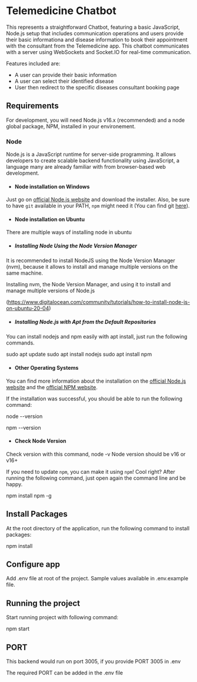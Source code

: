 # Telemedicine Chatbot

This represents a straightforward Chatbot, featuring a basic JavaScript, Node.js setup that includes communication operations and users provide their basic informationa and disease information to book their appointment with the consultant from the Telemedicine app. This chatbot communicates with a server using WebSockets and Socket.IO for real-time communication.

Features included are:
- A user can provide their basic information 
- A user can select their identified disease
- User then redirect to the specific diseases consultant booking page

## Requirements

For development, you will need Node.js v16.x (recommended) and a node global package, NPM, installed in your environement.

### Node

Node.js is a JavaScript runtime for server-side programming. It allows developers to create scalable backend functionality using JavaScript, a language many are already familiar with from browser-based web development.

- #### Node installation on Windows

Just go on [official Node.js website](https://nodejs.org/) and download the installer.
Also, be sure to have `git` available in your PATH, `npm` might need it (You can find git [here](https://git-scm.com/)).

- #### Node installation on Ubuntu

There are multiple ways of installing node in ubuntu

- ##### Installing Node Using the Node Version Manager

It is recommended to install NodeJS using the Node Version Manager (nvm), because it allows to install and manage multiple versions on the same machine.

Installing nvm, the Node Version Manager, and using it to install and manage multiple versions of Node.js

(https://www.digitalocean.com/community/tutorials/how-to-install-node-js-on-ubuntu-20-04)

- ##### Installing Node.js with Apt from the Default Repositories

You can install nodejs and npm easily with apt install, just run the following commands.

sudo apt update
sudo apt install nodejs
sudo apt install npm

- #### Other Operating Systems

You can find more information about the installation on the [official Node.js website](https://nodejs.org/) and the [official NPM website](https://npmjs.org/).

If the installation was successful, you should be able to run the following command:

node --version

npm --version

- #### Check Node Version

Check version with this command, node -v
Node version should be v16 or v16+

If you need to update `npm`, you can make it using `npm`! Cool right? After running the following command, just open again the command line and be happy.

npm install npm -g

## Install Packages

At the root directory of the application, run the following command to install packages:

npm install

## Configure app

Add .env file at root of the project. Sample values available in .env.example file.

## Running the project

Start running project with following command:

npm start

## PORT

This backend would run on port 3005, if you provide PORT 3005 in .env

The required PORT can be added in the .env file
